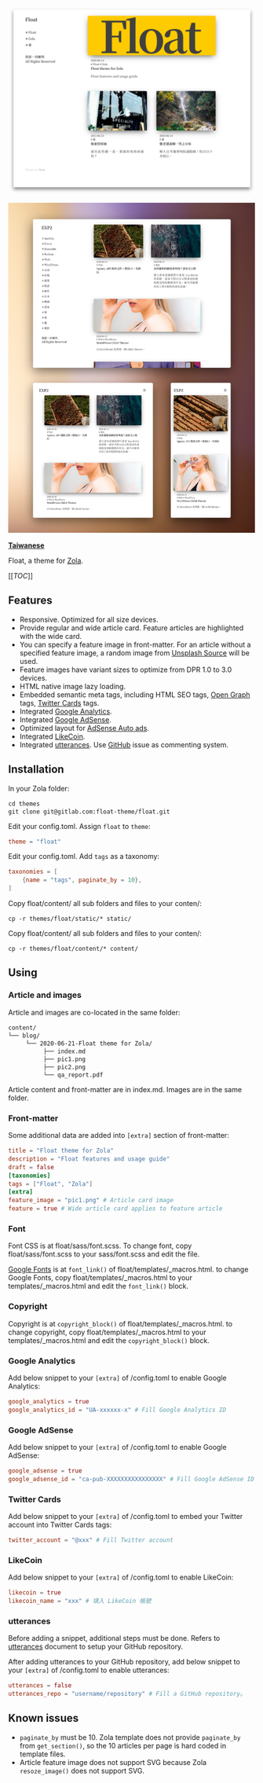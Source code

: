 ![Float Screenshot](screenshot.png)

![Float Screenshot](screenshot2.png)

**[Taiwanese](README.md)**

Float, a theme for [Zola](https://www.getzola.org/).

[[_TOC_]]

## Features

- Responsive. Optimized for all size devices.
- Provide regular and wide article card. Feature articles are highlighted with the wide card.
- You can specify a feature image in front-matter. For an article without a specified feature image, a random image from [Unsplash Source](https://source.unsplash.com/) will be used.
- Feature images have variant sizes to optimize from DPR 1.0 to 3.0 devices.
- HTML native image lazy loading.
- Embedded semantic meta tags, including HTML SEO tags, [Open Graph](https://ogp.me/) tags, [Twitter Cards](https://developer.twitter.com/en/docs/tweets/optimize-with-cards/overview/abouts-cards) tags.
- Integrated [Google Analytics](https://analytics.google.com/).
- Integrated [Google AdSense](https://adsense.google.com/).
- Optimized layout for [AdSense Auto ads](https://support.google.com/adsense/answer/9261306).
- Integrated [LikeCoin](https://like.co/).
- Integrated [utterances](https://utteranc.es/). Use [GitHub](https://github.com/) issue as commenting system.

## Installation

In your Zola folder:

```shell
cd themes
git clone git@gitlab.com:float-theme/float.git
```

Edit your config.toml. Assign `float` to `theme`:

```TOML
theme = "float"
```

Edit your config.toml. Add `tags` as a taxonomy:

```TOML
taxonomies = [
    {name = "tags", paginate_by = 10},
]
```

Copy float/content/ all sub folders and files to your conten/:

```shell
cp -r themes/float/static/* static/
```

Copy float/content/ all sub folders and files to your conten/:

```shell
cp -r themes/float/content/* content/
```


## Using

### Article and images

Article and images are co-located in the same folder:

```
content/
└── blog/
     └── 2020-06-21-Float theme for Zola/
          ├── index.md
          ├── pic1.png
          ├── pic2.png
          └── qa_report.pdf
```

Article content and front-matter are in index.md. Images are in the same folder.

### Front-matter

Some additional data are added into `[extra]` section of front-matter:

```TOML
title = "Float theme for Zola"
description = "Float features and usage guide"
draft = false
[taxonomies]
tags = ["Float", "Zola"]
[extra]
feature_image = "pic1.png" # Article card image
feature = true # Wide article card applies to feature article
```

### Font

Font CSS is at float/sass/font.scss. To change font, copy float/sass/font.scss to your sass/font.scss and edit the file.

[Google Fonts](https://fonts.google.com/) is at `font_link()` of float/templates/_macros.html. to change Google Fonts, copy float/templates/_macros.html to your templates/_macros.html and edit the `font_link()` block.

### Copyright

Copyright is at `copyright_block()` of float/templates/_macros.html. to change copyright, copy float/templates/_macros.html to your templates/_macros.html and edit the `copyright_block()` block.

### Google Analytics

Add below snippet to your `[extra]` of /config.toml to enable Google Analytics:

```TOML
google_analytics = true
google_analytics_id = "UA-xxxxxx-x" # Fill Google Analytics ID
```

### Google AdSense

Add below snippet to your `[extra]` of /config.toml to enable Google AdSense:

```TOML
google_adsense = true
google_adsense_id = "ca-pub-XXXXXXXXXXXXXXXX" # Fill Google AdSense ID
```

### Twitter Cards

Add below snippet to your `[extra]` of /config.toml to embed your Twitter account into Twitter Cards tags:

```TOML
twitter_account = "@xxx" # Fill Twitter account
```

### LikeCoin

Add below snippet to your `[extra]` of /config.toml to enable LikeCoin:

```TOML
likecoin = true
likecoin_name = "xxx" # 填入 LikeCoin 帳號
```

### utterances

Before adding a snippet, additional steps must be done. Refers to [utterances](https://utteranc.es/) document to setup your GitHub repository.

After adding utterances to your GitHub repository, add below snippet to your `[extra]` of /config.toml to enable utterances:

```TOML
utterances = false
utterances_repo = "username/repository" # Fill a GitHub repository。
```

## Known issues

- `paginate_by` must be 10. Zola template does not provide `paginate_by` from `get_section()`, so the 10 articles per page is hard coded in template files.
- Article feature image does not support SVG because Zola `resoze_image()` does not support SVG.
